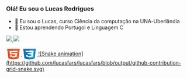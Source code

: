 ### Olá! Eu sou o Lucas Rodrigues

- 🔭 Eu sou o Lucas, curso Ciência da computação na UNA-Uberlândia
- 🌱 Estou aprendendo Portugol e Linguagem C
 <div>
  <a href="https://github.com/lucasfars">
  <img height="180em" src="https://github-readme-stats.vercel.app/api?username=lucasfars&show_icons=true&theme=dark&include_all_commits=true&count_private=true"/>
  <img height="180em" src="https://github-readme-stats.vercel.app/api/top-langs/?username=lucasfars&layout=compact&langs_count=7&theme=dark"/>
</div>
 
<div style="display: inline_block"><br>
  <img align="center" alt="Rafa-HTML" height="30" width="40" src="https://raw.githubusercontent.com/devicons/devicon/master/icons/html5/html5-original.svg">
  <img align="center" alt="Rafa-CSS" height="30" width="40" src="https://raw.githubusercontent.com/devicons/devicon/master/icons/css3/css3-original.svg">
   ![Snake animation](https://github.com/lucasfars/lucasfars/blob/output/github-contribution-grid-snake.svg)
 </div>

